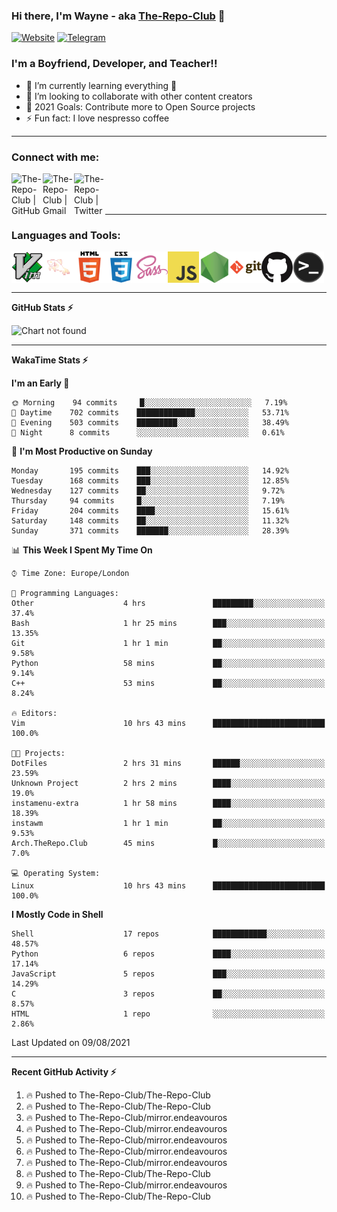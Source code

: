 ### Hi there, I'm Wayne - aka [The-Repo-Club][website] 👋

[![Website](https://img.shields.io/website?label=github.com/The-Repo-Club/&color=orange&style=flat-square&url=https://github.com/The-Repo-Club/)][website]
[![Telegram](https://img.shields.io/badge/Chat%20on-Telegram-orange.svg?color=orange&logo=telegram&style=flat-square)][telegram]

### I'm a Boyfriend, Developer, and Teacher!!

- 🌱 I’m currently learning everything 🤣
- 👯 I’m looking to collaborate with other content creators
- 🥅 2021 Goals: Contribute more to Open Source projects
- ⚡ Fun fact: I love nespresso coffee

---
### Connect with me:

[<img align="left" alt="The-Repo-Club | GitHub" width="50px" src="https://cdn.jsdelivr.net/npm/simple-icons@v3/icons/github.svg" />][website]
[<img align="left" alt="The-Repo-Club | Gmail" width="50px" src="https://cdn.jsdelivr.net/npm/simple-icons@v3/icons/gmail.svg" />][email]
[<img align="left" alt="The-Repo-Club | Twitter" width="50px" src="https://cdn.jsdelivr.net/npm/simple-icons@v3/icons/telegram.svg" />][telegram]

[website]: https://github.com/The-Repo-Club/
[email]: mailto:wayne6324@gmail.com
[telegram]: https://t.me/TheRepoClub

<br />
<br />
<br />

---
### Languages and Tools:

<img align="left" alt="Vim" width="50px" src="https://raw.githubusercontent.com/github/explore/80688e429a7d4ef2fca1e82350fe8e3517d3494d/topics/vim/vim.png" />
<img align="left" alt="Fish" width="50px" src="https://raw.githubusercontent.com/github/explore/80688e429a7d4ef2fca1e82350fe8e3517d3494d/topics/fish/fish.png" />
<img align="left" alt="HTML5" width="50px" src="https://raw.githubusercontent.com/github/explore/80688e429a7d4ef2fca1e82350fe8e3517d3494d/topics/html/html.png" />
<img align="left" alt="CSS3" width="50px" src="https://raw.githubusercontent.com/github/explore/80688e429a7d4ef2fca1e82350fe8e3517d3494d/topics/css/css.png" />
<img align="left" alt="Sass" width="50px" src="https://raw.githubusercontent.com/github/explore/80688e429a7d4ef2fca1e82350fe8e3517d3494d/topics/sass/sass.png" />
<img align="left" alt="JavaScript" width="50px" src="https://raw.githubusercontent.com/github/explore/80688e429a7d4ef2fca1e82350fe8e3517d3494d/topics/javascript/javascript.png" />
<img align="left" alt="Node.js" width="50px" src="https://raw.githubusercontent.com/github/explore/80688e429a7d4ef2fca1e82350fe8e3517d3494d/topics/nodejs/nodejs.png" />
<img align="left" alt="Git" width="50px" src="https://raw.githubusercontent.com/github/explore/80688e429a7d4ef2fca1e82350fe8e3517d3494d/topics/git/git.png" />
<img align="left" alt="GitHub" width="50px" src="https://raw.githubusercontent.com/github/explore/78df643247d429f6cc873026c0622819ad797942/topics/github/github.png" />
<img align="left" alt="Terminal" width="50px" src="https://raw.githubusercontent.com/github/explore/80688e429a7d4ef2fca1e82350fe8e3517d3494d/topics/terminal/terminal.png" />

<br />
<br />
<br />

---

**GitHub Stats ⚡**

![Chart not found](https://github-readme-stats.vercel.app/api?username=The-Repo-Club&theme=tokyonight&show_icons=true&count_private=true&hide_border=true&include_all_commits=true&custom_title=The-Repo-Club%27s+GitHub+Stats)


---

**WakaTime Stats ⚡**

<!--START_SECTION:waka-->
**I'm an Early 🐤** 

```text
🌞 Morning    94 commits     █░░░░░░░░░░░░░░░░░░░░░░░░   7.19% 
🌆 Daytime    702 commits    █████████████░░░░░░░░░░░░   53.71% 
🌃 Evening    503 commits    █████████░░░░░░░░░░░░░░░░   38.49% 
🌙 Night      8 commits      ░░░░░░░░░░░░░░░░░░░░░░░░░   0.61%

```
📅 **I'm Most Productive on Sunday** 

```text
Monday       195 commits    ███░░░░░░░░░░░░░░░░░░░░░░   14.92% 
Tuesday      168 commits    ███░░░░░░░░░░░░░░░░░░░░░░   12.85% 
Wednesday    127 commits    ██░░░░░░░░░░░░░░░░░░░░░░░   9.72% 
Thursday     94 commits     █░░░░░░░░░░░░░░░░░░░░░░░░   7.19% 
Friday       204 commits    ████░░░░░░░░░░░░░░░░░░░░░   15.61% 
Saturday     148 commits    ██░░░░░░░░░░░░░░░░░░░░░░░   11.32% 
Sunday       371 commits    ███████░░░░░░░░░░░░░░░░░░   28.39%

```


📊 **This Week I Spent My Time On** 

```text
⌚︎ Time Zone: Europe/London

💬 Programming Languages: 
Other                    4 hrs               █████████░░░░░░░░░░░░░░░░   37.4% 
Bash                     1 hr 25 mins        ███░░░░░░░░░░░░░░░░░░░░░░   13.35% 
Git                      1 hr 1 min          ██░░░░░░░░░░░░░░░░░░░░░░░   9.58% 
Python                   58 mins             ██░░░░░░░░░░░░░░░░░░░░░░░   9.14% 
C++                      53 mins             ██░░░░░░░░░░░░░░░░░░░░░░░   8.24%

🔥 Editors: 
Vim                      10 hrs 43 mins      █████████████████████████   100.0%

🐱‍💻 Projects: 
DotFiles                 2 hrs 31 mins       ██████░░░░░░░░░░░░░░░░░░░   23.59% 
Unknown Project          2 hrs 2 mins        ████░░░░░░░░░░░░░░░░░░░░░   19.0% 
instamenu-extra          1 hr 58 mins        ████░░░░░░░░░░░░░░░░░░░░░   18.39% 
instawm                  1 hr 1 min          ██░░░░░░░░░░░░░░░░░░░░░░░   9.53% 
Arch.TheRepo.Club        45 mins             █░░░░░░░░░░░░░░░░░░░░░░░░   7.0%

💻 Operating System: 
Linux                    10 hrs 43 mins      █████████████████████████   100.0%

```

**I Mostly Code in Shell** 

```text
Shell                    17 repos            ████████████░░░░░░░░░░░░░   48.57% 
Python                   6 repos             ████░░░░░░░░░░░░░░░░░░░░░   17.14% 
JavaScript               5 repos             ███░░░░░░░░░░░░░░░░░░░░░░   14.29% 
C                        3 repos             ██░░░░░░░░░░░░░░░░░░░░░░░   8.57% 
HTML                     1 repo              ░░░░░░░░░░░░░░░░░░░░░░░░░   2.86%

```



 Last Updated on 09/08/2021
<!--END_SECTION:waka-->

---

**Recent GitHub Activity :zap:**

<!--START_SECTION:activity-->
1. 🔥 Pushed to The-Repo-Club/The-Repo-Club
2. 🔥 Pushed to The-Repo-Club/The-Repo-Club
3. 🔥 Pushed to The-Repo-Club/mirror.endeavouros
4. 🔥 Pushed to The-Repo-Club/mirror.endeavouros
5. 🔥 Pushed to The-Repo-Club/mirror.endeavouros
6. 🔥 Pushed to The-Repo-Club/mirror.endeavouros
7. 🔥 Pushed to The-Repo-Club/mirror.endeavouros
8. 🔥 Pushed to The-Repo-Club/The-Repo-Club
9. 🔥 Pushed to The-Repo-Club/mirror.endeavouros
10. 🔥 Pushed to The-Repo-Club/The-Repo-Club
<!--END_SECTION:activity-->